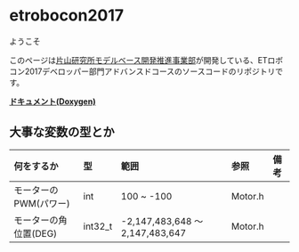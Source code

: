 # etrobocon2017

ようこそ

このページは[片山研究所モデルベース開発推進事業部](http://earth.cs.miyazaki-u.ac.jp "http://earth.cs.miyazaki-u.ac.jp")が開発している、ETロボコン2017デベロッパー部門アドバンスドコースのソースコードのリポジトリです。

**[ドキュメント(Doxygen)](https://korosuke613.github.io/etrobocon2017/annotated.html "https://korosuke613.github.io/etrobocon2017/annotated.html")**


## 大事な変数の型とか
|何をするか|型|範囲|参照|備考|
|:--|:--|:--|:--|:--|
|モーターのPWM(パワー)|int|100 ~ -100|Motor.h||
|モーターの角位置(DEG)|int32_t|-2,147,483,648 ～ 2,147,483,647|Motor.h||

